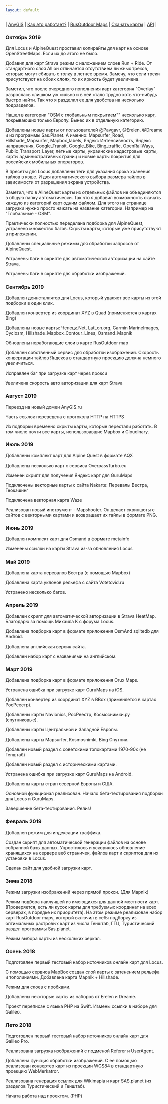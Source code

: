 ```yaml
---
layout: default
---
```


| [AnyGIS][01] | [Как это работает?][02] | [RusOutdoor Maps][03] | [Скачать карты][04] | [API][05] |


[01]: https://anygis.ru/index
[02]: https://anygis.ru/Web/Html/Description_ru
[03]: https://anygis.ru/Web/Html/RusOutdoor_ru
[04]: https://anygis.ru/Web/Html/DownloadPage_ru
[05]: https://anygis.ru/Web/Html/Api_ru


### Октябрь 2019

Для Locus и AlpineQuest проставил копирайты для карт на основе OpenStreetMaps. Если их до этого не было.

Добавил для карт Strava режим с наложением слоев Run + Ride. От стандартного слоя All он отличается отсутствием лыжных треков, которые могут сбивать с толку в летнее время. Замечу, что если треки присутствуют на обоих слоях, то их яркость будет увеличена.

Заметил, что после очередного пополнения карт категория "Overlay" разрослась слишком уж сильно и в ней стало трудно хоть что-нибудь быстро найти. Так что я разделил ее для удобства на несколько подразделов.

Нашел в категории "OSM с глобальным покрытием"" несколько карт, покрывающих только Европу. Вынес их в отдельную категорию.

Добавлены новые карты от пользователей @Pavgavr, @Erelen, @Dreame и из программы Sas.Planet.  А именно: Mapsurfer_Road, Hillshade_Mapsurfer, Mapbox_labels, Яндекс Интенсивность, Яндекс направления, Google_Transit, Google_Bike, Bing_traffic, OpenRailWays, Public_Transport_Layer, лётные карты, украинские кадастровые карты, карты административных границ и новые карты покрытия для российских мобильных операторов.

В пресеты для Locus добавлены теги для указания срока хранения тайлов в кэше. И для автоматического выбора размера тайлов в зависимости от разрешения экрана устройства.

Заметил, что в AlineQuest карты из отдельных файлов не объединяются в общую папку автоматически. Так что я добавил возможность скачать каждую из категорий карт одним файлом. Для этого на странице загрузки нужно просто нажать на название категории. Например на "Глобальные - OSM".

Практически полностью переделана подборка для AlpineQuest, устранено множество багов. Скрыты карты, которые уже присутствуют в приложении.

Добавлены специальные режимы для обработки запросов от AlpineQuest.

Устранены баги в скрипте для автоматической авторизации на сайте Strava.

Устранены баги в скрипте для обработки изображений.



### Сентябрь 2019

Добавлен деинсталлятор для Locus, который удаляет все карты из этой подборки в один клик.

Добавлен конвертер из координат XYZ в Quad (применяется в картах Bing)

Добавлены новые карты: Чепецк.Net, LatLon.org, Garmin MarineImages, Cyclosm, Hillshade_Mapbox_Contour_Lines, Osmand_Mapnik

Обновлены неработающие слои в карте RusOutdoor map

Добавлен собственный сервис для обработки изображений. Скорость конвертации тайлов Яндекса в стандартную проекцию должна немного увеличиться.

Исправлен баг при загрузке карт через прокси

Увеличена скорость авто авторизации для карт Strava


### Август 2019

Переезд на новый домен AnyGIS.ru

Часть ссылок переведена с протокола HTTP на HTTPS

Из подборки временно скрыты карты, которые перестали работать. В том числе почти все карты, использовавшие Mapbox и Cloudinary.


### Июль 2019

Добавлены комплект карт для Alpine Quest в формате AQX

Добавлены несколько карт с сервиса OverpassTurbo.eu

Изменен скрипт для получения Яндекс карт для GuruMaps

Подключены векторные карты с сайта Nakarte: Перевалы Вестра, Геокэшинг

Подключена векторная карта Waze

Реализован новый инструмент - Mapshooter. Он делает скриншоты с сайтов с векторными картами и возвращает их тайлы в формате PNG.



### Июнь 2019

Добавлен комплект карт для Osmand в формате metainfo

Изменены ссылки на карты Strava из-за обновления Locus


### Май 2019

Добавлена карта перевалов Вестра (с помощью Mapbox)

Добавлена карта уклонов рельефа с сайта Votetovid.ru

Устранено несколько багов. 


### Апрель 2019 

Добавлен скрипт для автоматической авторизации в Strava HeatMap. Благодарю за помощь Михаила К с форума Locus.

Добавлена подборка карт в формате приложения OsmAnd sqlitedb для Android.

Добавлена английская версия сайта.

Добавлен набор карт с названиями на английском.


### Март 2019 

Добавлена подборка карт в формате приложения Orux Maps.

Устранена ошибка при загрузке карт GuruMaps на iOS.

Добавлен конвертер из координат XYZ в BBox (применяется в картах РосРеестр).

Добавлены карты Navionics, РосРеестр, Космоснимки.ру (спутниковые).

Добавлены карты Центральной и Западной Европы.

Добавлены карты Mapsurfer, Kosmosnimki, Bing Спутник.

Добавлен новый раздел с советскими топокартами 1970-90х (не Генштаб)

Добавлен новый раздел с историческими картами.

Устранена ошибка при загрузке карт GuruMaps на Android.

Добавлены карты стран северной Европы и США.

Основной функционал реализован. Начало бета-тестирования подборки для Locus и GuruMaps.

Завершение бета-тестирования. Релиз!


### Февраль 2019 

Добавлен режим для индексации траффика.

Создан скрипт для автоматической генерации файлов на основе собранной базы данных.  Упростилось и ускорилось обновление хранящихся на сервере веб страничек, файлов карт и скриптов для их установки в Locus. 

Сделан сайт для удобной загрузки карт. 


### Зима 2018

Режим загрузки изображений через прямой прокси. (Для Mapnik)

Режим подбора наилучшей из имеющихся для данной местности карт. (Проверяется, есть ли кусок карты для требуемых координат на всех серверах, в порядке их приоритета). На этом режиме реализован набор карт RusOutdoor maps, который включил в себя подборку из оптимальных растровых карт из числа Генштаб, ГГЦ, Туристический раздел программы Sas.planet. 

Режим выбора карты из нескольких зеркал.


### Осень 2018 

Подготовлен первый тестовый набор источников онлайн карт для Locus.

С помощью сервиса MapBox создан слой карты с затенением рельефа и тополиниями. Добавлена карта Mapnik + Hillshade.

Режим для слоев с пробками.

Добавлены некоторые карты из наборов от Erelen и Dreame.

Проект переписан с языка PHP на Swift. Измены ссылки в наборе для Galileo. 


### Лето 2018

Подготовлен первый тестовый набор источников онлайн карт для Galileo Pro.

Реализована загрузка изображений с подменой Referer и UserAgent.

Добавлена функция обработки изображений. С ее помощью реализован конвертер карт из проекции WGS84 в стандартную проекцию WebMerkatror.

Реализована генерация ссылок для Wikimapia и карт SAS.planet (из разделов Туристический и Генштаб).

Начата работа над проектом. (PHP)